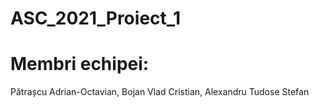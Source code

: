 # ASC_2021_Proiect_1

# Membri echipei:
Pătrașcu Adrian-Octavian,
Bojan Vlad Cristian,
Alexandru Tudose Stefan 


